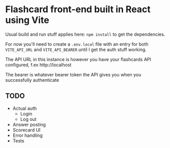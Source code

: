 # Flashcard front-end built in React using Vite

Usual build and run stuff applies here: `npm install` to get the dependencies.

For now you'll need to create a `.env.local` file with an entry for both `VITE_API_URL` and `VITE_API_BEARER` until I get the auth stuff working.

The API URL in this instance is however you have your flashcards API configured, f.ex http://localhost

The bearer is whatever bearer token the API gives you when you successfully authenticate

## TODO
- Actual auth
  - Login
  - Log out
- Answer posting
- Scorecard UI
- Error handling
- Tests